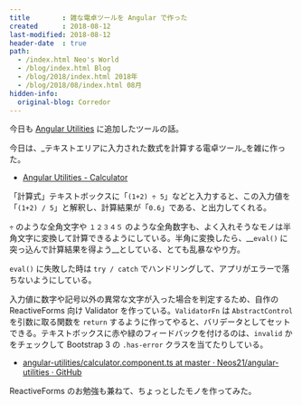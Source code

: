 ```yaml
---
title        : 雑な電卓ツールを Angular で作った
created      : 2018-08-12
last-modified: 2018-08-12
header-date  : true
path:
  - /index.html Neo's World
  - /blog/index.html Blog
  - /blog/2018/index.html 2018年
  - /blog/2018/08/index.html 08月
hidden-info:
  original-blog: Corredor
---
```


今日も [Angular Utilities](https://neos21.github.io/angular-utilities/) に追加したツールの話。

今日は、_テキストエリアに入力された数式を計算する電卓ツール_を雑に作った。

- [Angular Utilities - Calculator](https://neos21.github.io/angular-utilities/calculator)

「計算式」テキストボックスに「`(1+2) ÷ 5`」などと入力すると、この入力値を「`(1+2) / 5`」と解釈し、計算結果が「`0.6`」である、と出力してくれる。

`÷` のような全角文字や `１２３４５` のような全角数字も、よく入れそうなモノは半角文字に変換して計算できるようにしている。半角に変換したら、__`eval()` に突っ込んで計算結果を得よう__としている、とても乱暴なやり方。

`eval()` に失敗した時は `try / catch` でハンドリングして、アプリがエラーで落ちないようにしている。

入力値に数字や記号以外の異常な文字が入った場合を判定するため、自作の ReactiveForms 向け Validator を作っている。`ValidatorFn` は `AbstractControl` を引数に取る関数を `return` するように作ってやると、バリデータとしてセットできる。テキストボックスに赤や緑のフィードバックを付けるのは、`invalid` かをチェックして Bootstrap 3 の `.has-error` クラスを当てたりしている。

- [angular-utilities/calculator.component.ts at master · Neos21/angular-utilities · GitHub](https://github.com/Neos21/angular-utilities/blob/master/src/app/pages/calculator/calculator/calculator.component.ts)

ReactiveForms のお勉強も兼ねて、ちょっとしたモノを作ってみた。
